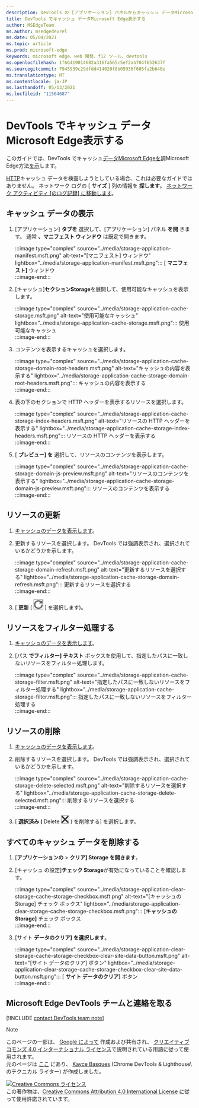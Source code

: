 ```yaml
---
description: DevTools の [アプリケーション] パネルからキャッシュ データMicrosoft Edgeする方法。
title: DevTools でキャッシュ データMicrosoft Edge表示する
author: MSEdgeTeam
ms.author: msedgedevrel
ms.date: 05/04/2021
ms.topic: article
ms.prod: microsoft-edge
keywords: microsoft edge、web 開発、f12 ツール、devtools
ms.openlocfilehash: 1f66419014682a316fa565c5ef2ab704f652637f
ms.sourcegitcommit: 7945939c29dfdd414020f8b05936f605fa2b640e
ms.translationtype: MT
ms.contentlocale: ja-JP
ms.lasthandoff: 05/13/2021
ms.locfileid: "11564687"
---
```

<!-- Copyright Kayce Basques 

   Licensed under the Apache License, Version 2.0 (the "License");
   you may not use this file except in compliance with the License.
   You may obtain a copy of the License at

       https://www.apache.org/licenses/LICENSE-2.0

   Unless required by applicable law or agreed to in writing, software
   distributed under the License is distributed on an "AS IS" BASIS,
   WITHOUT WARRANTIES OR CONDITIONS OF ANY KIND, either express or implied.
   See the License for the specific language governing permissions and
   limitations under the License.  -->
# <a name="view-cache-data-with-microsoft-edge-devtools"></a>DevTools でキャッシュ データMicrosoft Edge表示する  

このガイドでは、DevTools でキャッシュ[データMicrosoft Edgeを][MicrosoftEdgeDevTools]調Microsoft Edge方法[を示][MDNCache]します。  

[HTTP][MDNHTTPCaching]キャッシュ データを検査しようとしている場合、これは必要なガイドではありません。  ネットワーク ログの [ **サイズ** ] 列の情報を **探します**。  [ネットワーク アクティビティ [のログ記録] に移動します][DevtoolsNetworkLogActivity]。  

## <a name="view-cache-data"></a>キャッシュ データの表示  

1.  [アプリケーション] **タブを** 選択して、[アプリケーション] パネル **を開** きます。  通常 **、マニフェスト ウィンドウ** は既定で開きます。  
    
    :::image type="complex" source="../media/storage-application-manifest.msft.png" alt-text="[マニフェスト] ウィンドウ" lightbox="../media/storage-application-manifest.msft.png":::
       [ **マニフェスト]** ウィンドウ  
    :::image-end:::  
    
1.  [キャッシュ]**セクションStorage**を展開して、使用可能なキャッシュを表示します。  
    
    :::image type="complex" source="../media/storage-application-cache-storage.msft.png" alt-text="使用可能なキャッシュ" lightbox="../media/storage-application-cache-storage.msft.png":::
       使用可能なキャッシュ  
    :::image-end:::  
    
1.  コンテンツを表示するキャッシュを選択します。  
    
    :::image type="complex" source="../media/storage-application-cache-storage-domain-root-headers.msft.png" alt-text="キャッシュの内容を表示する" lightbox="../media/storage-application-cache-storage-domain-root-headers.msft.png":::
       キャッシュの内容を表示する  
    :::image-end:::  
    
1.  表の下のセクションで HTTP ヘッダーを表示するリソースを選択します。  
    
    :::image type="complex" source="../media/storage-application-cache-storage-index-headers.msft.png" alt-text="リソースの HTTP ヘッダーを表示する" lightbox="../media/storage-application-cache-storage-index-headers.msft.png":::
       リソースの HTTP ヘッダーを表示する  
    :::image-end:::  
    
1.  [ **プレビュー] を** 選択して、リソースのコンテンツを表示します。  
    
    :::image type="complex" source="../media/storage-application-cache-storage-domain-js-preview.msft.png" alt-text="リソースのコンテンツを表示する" lightbox="../media/storage-application-cache-storage-domain-js-preview.msft.png":::
       リソースのコンテンツを表示する  
    :::image-end:::  
    
## <a name="refresh-a-resource"></a>リソースの更新  

1.  [キャッシュのデータを表示します](#view-cache-data)。  
1.  更新するリソースを選択します。  DevTools では強調表示され、選択されているかどうかを示します。  
    
    :::image type="complex" source="../media/storage-application-cache-storage-domain-refresh.msft.png" alt-text="更新するリソースを選択する" lightbox="../media/storage-application-cache-storage-domain-refresh.msft.png":::
       更新するリソースを選択する  
    :::image-end:::  
    
1.  [ **更新** \( ![ Refresh ](../media/refresh-icon.msft.png) \] を選択します)。  
    
## <a name="filter-resources"></a>リソースをフィルター処理する  

1.  [キャッシュのデータを表示します](#view-cache-data)。  
1.  [パス **でフィルター] テキスト** ボックスを使用して、指定したパスに一致しないリソースをフィルター処理します。  
    
    :::image type="complex" source="../media/storage-application-cache-storage-filter.msft.png" alt-text="指定したパスに一致しないリソースをフィルター処理する" lightbox="../media/storage-application-cache-storage-filter.msft.png":::
       指定したパスに一致しないリソースをフィルター処理する  
    :::image-end:::  
    
## <a name="delete-a-resource"></a>リソースの削除  

1.  [キャッシュのデータを表示します](#view-cache-data)。  
1.  削除するリソースを選択します。  DevTools では強調表示され、選択されているかどうかを示します。  
    
    :::image type="complex" source="../media/storage-application-cache-storage-delete-selected.msft.png" alt-text="削除するリソースを選択する" lightbox="../media/storage-application-cache-storage-delete-selected.msft.png":::
       削除するリソースを選択する  
    :::image-end:::  
    
1.  [ **選択済み \(** Delete ![ Selected ](../media/delete-icon.msft.png) \) を削除する] を選択します。  
    
## <a name="delete-all-cache-data"></a>すべてのキャッシュ データを削除する  

1.  [**アプリケーションの**  >  **クリア] Storage を開きます**。  
1.  [キャッシュ の設定]**チェック Storage**が有効になっていることを確認します。  
    
    :::image type="complex" source="../media/storage-application-clear-storage-cache-storage-checkbox.msft.png" alt-text="[キャッシュのStorage] チェック ボックス" lightbox="../media/storage-application-clear-storage-cache-storage-checkbox.msft.png":::
       [**キャッシュのStorage]** チェック ボックス  
    :::image-end:::  
    
1.  [サイト **データのクリア] を選択します**。  
    
    :::image type="complex" source="../media/storage-application-clear-storage-cache-storage-checkbox-clear-site-data-button.msft.png" alt-text="[サイト データのクリア] ボタン" lightbox="../media/storage-application-clear-storage-cache-storage-checkbox-clear-site-data-button.msft.png":::
       [ **サイト データのクリア]** ボタン  
    :::image-end:::  
    
## <a name="getting-in-touch-with-the-microsoft-edge-devtools-team"></a>Microsoft Edge DevTools チームと連絡を取る  

[!INCLUDE [contact DevTools team note](../includes/contact-devtools-team-note.md)]  

<!-- links -->  

[MicrosoftEdgeDevTools]: ../../devtools-guide-chromium/index.md "Microsoft Edge (Chromium) 開発者ツール |Microsoft Docs"  
[DevtoolsNetworkLogActivity]: ../network/index.md#log-network-activity  "ネットワーク アクティビティのログ |Microsoft Docs"  

[MDNCache]: https://developer.mozilla.org/docs/Web/API/Cache "キャッシュ |MDN"  
[MDNHTTPCaching]: https://developer.mozilla.org/docs/Web/HTTP/Caching "HTTP キャッシュ | MDN"  

> [!NOTE]
> このページの一部は、 [Google によって][GoogleSitePolicies] 作成および共有され、 [クリエイティブ コモンズ 4.0 インターナショナル ライセンス][CCA4IL]で説明されている用語に従って使用されます。  
> 元のページは [ここ](https://developers.google.com/web/tools/chrome-devtools/storage/cache) にあり、 [Kayce Basques][KayceBasques] \(Chrome DevTools \& Lighthouse\ のテクニカル ライター) が作成しました。  

[![Creative Commons ライセンス][CCby4Image]][CCA4IL]  
この著作物は、[Creative Commons Attribution 4.0 International License][CCA4IL] に従って使用許諾されています。  

[CCA4IL]: https://creativecommons.org/licenses/by/4.0  
[CCby4Image]: https://i.creativecommons.org/l/by/4.0/88x31.png  
[GoogleSitePolicies]: https://developers.google.com/terms/site-policies  
[KayceBasques]: https://developers.google.com/web/resources/contributors#kayce-basques  
